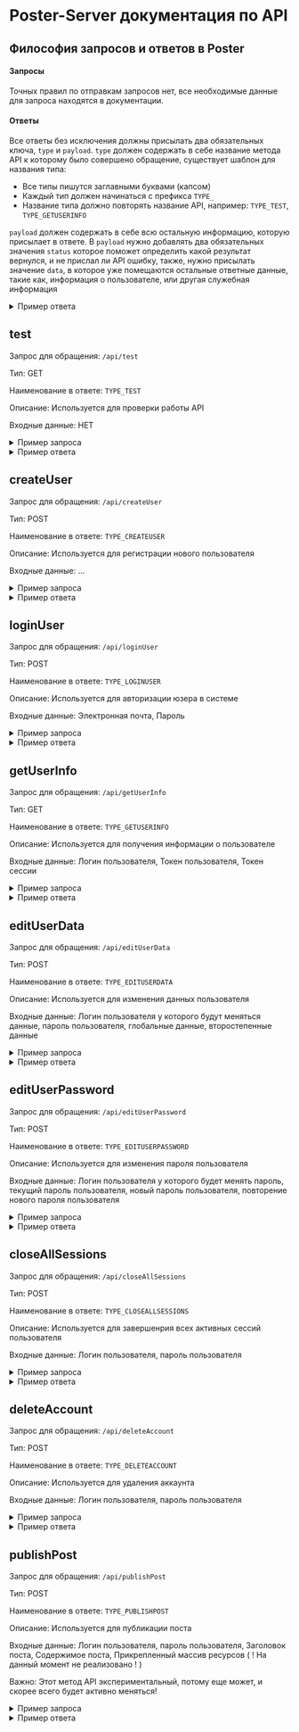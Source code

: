 # Poster-Server документация по API

## Философия запросов и ответов в Poster
#### Запросы

Точных правил по отправкам запросов нет, все необходимые данные для запроса находятся в документации.
#### Ответы
Все ответы без исключения должны присылать два обязательных ключа, `type` и `payload`.
`type` должен содержать в себе название метода API к которому было совершено обращение, существует шаблон для названия типа: 
* Все типы пишутся заглавными буквами (капсом)
* Каждый тип должен начинаться с префикса `TYPE_`
* Название типа должно повторять название API, например: `TYPE_TEST`, `TYPE_GETUSERINFO`

`payload` должен содержать в себе всю остальную информацию, которую присылает в ответе. 
В `payload` нужно добавлять два обязательных значения `status` которое поможет определить какой результат вернулся, и не прислал ли API ошибку, также, нужно присылать значение `data`, в которое уже помещаются остальные ответные данные, такие как, информация о пользователе, или другая служебная информация
<details>
  <summary>Пример ответа</summary>
  <pre><code>
{
	type: "TYPE_TEST", 
    payload: {
	    status: "OK",
        data: {
	        value: "API WORK!"
        }
    }
}
	</code></pre>
</details>


## test
Запрос для обращения: `/api/test`

Тип: GET 

Наименование в ответе: `TYPE_TEST`

Описание: Используется для проверки работы API

Входные данные: НЕТ

<details>
  <summary>Пример запроса</summary>
  <pre><code>
http://localhost:3001/api/test
	</code></pre>
</details>
<details>
  <summary>Пример ответа</summary>
  <pre><code>
{
	type: "TYPE_TEST", 
    payload: {
	    status: "OK",
        data: {
	        value: "API WORK!"
        }
    }
}
	</code></pre>
</details>

## createUser
Запрос для обращения: `/api/createUser`

Тип: POST

Наименование в ответе: `TYPE_CREATEUSER`

Описание: Используется для регистрации нового пользователя

Входные данные: ...

<details>
  <summary>Пример запроса</summary>
  <pre><code>
{
	login: *USER_LOGIN*,
	email: *USER_EMAIL*,
	fullname: *USER_FULLNAME*,
	password: *USER_PASSWORD*,
	passwordRepeat: *USER_PASSWORD_REPEAT*
}
	</code></pre>
</details>
<details>
  <summary>Пример ответа</summary>
  <pre><code>
{
    type: "TYPE_CREATEUSER", 
    payload: {
	    status: "OK", 
	    data: *SESSION_TOKEN*
    }
}
	</code></pre>
</details>

## loginUser
Запрос для обращения: `/api/loginUser`

Тип: POST

Наименование в ответе: `TYPE_LOGINUSER`

Описание: Используется для авторизации юзера в системе

Входные данные: Электронная почта, Пароль

<details>
  <summary>Пример запроса</summary>
  <pre><code>
{
	email: *USER_EMAIL*,
	password: *USER_PASSWORD*,
}
	</code></pre>
</details>
<details>
  <summary>Пример ответа</summary>
  <pre><code>
{
    type: "TYPE_CREATEUSER", 
    payload: {
	    status: "OK", 
	    data: {
			token: *SESSION_TOKEN*,
			login: *USER_LOGIN*
		}
    }
}
	</code></pre>
</details>

## getUserInfo
Запрос для обращения: `/api/getUserInfo`

Тип: GET

Наименование в ответе: `TYPE_GETUSERINFO`

Описание: Используется для получения информации о пользователе

Входные данные: Логин пользователя, Токен пользователя, Токен сессии

<details>
  <summary>Пример запроса</summary>
  <pre><code>
http://localhost:3001/api/getUserInfo?login=*USER_LOGIN*
http://localhost:3001/api/getUserInfo?token=*USER_TOKEN*
http://localhost:3001/api/getUserInfo?session=*USER_SESSION*
	</code></pre>
</details>
<details>
  <summary>Пример ответа</summary>
  <pre><code>
{
	type: "TYPE_GETUSERINFO",
	payload: {
		status: "OK",
		data: {
			login: *USER_LOGIN*,
			fullname: *USER_FULLNAME*,
			status: *USER_STATUS*,
			email: *USER_EMAIL*,
			accountInfo: {
				*OTHER_USER_INFO*
			},
			posts: [*USER_POSTS*]
		}
	}
}
	</code></pre>
</details>

## editUserData
Запрос для обращения: `/api/editUserData`

Тип: POST

Наименование в ответе: `TYPE_EDITUSERDATA`

Описание: Используется для изменения данных пользователя

Входные данные: Логин пользователя у которого будут меняться данные, пароль пользователя, глобальные данные, второстепенные данные

<details>
  <summary>Пример запроса</summary>
  <pre><code>
{
    userLogin: *USER_LOGIN*,
	password: *USER_PASSWORD*,
    global: {
		*USER_GLOBAL_DATA*
	},
    other: {
		*USER_OTHER_DATA*
	},
}
  </code></pre>
</details>
<details>
  <summary>Пример ответа</summary>
  <pre><code>
{
    type: "TYPE_EDITUSERDATA", 
    payload: {
		status: "OK",
		data: {
			newLogin: *NEW_USER_LOGIN*
		},
	}
}
	</code></pre>
</details>

## editUserPassword
Запрос для обращения: `/api/editUserPassword`

Тип: POST

Наименование в ответе: `TYPE_EDITUSERPASSWORD`

Описание: Используется для изменения пароля пользователя

Входные данные: Логин пользователя у которого будет менять пароль, текущий пароль пользователя, новый пароль пользователя, повторение нового пароля пользователя

<details>
  <summary>Пример запроса</summary>
  <pre><code>
{
    login: *USER_LOGIN*,
    oldPassword: *USER_OLD_PASSWORD*,
    newPassword: *USER_NEW_PASSWORD*,
    newPasswordRepeat: *USER_NEW_PASSWORD_REPEAT*,
}
  </code></pre>
</details>
<details>
  <summary>Пример ответа</summary>
  <pre><code>
{
    type: "TYPE_EDITUSERPASSWORD",
    payload: {
        status: "OK",
    },
}
	</code></pre>
</details>

## closeAllSessions
Запрос для обращения: `/api/closeAllSessions`

Тип: POST

Наименование в ответе: `TYPE_CLOSEALLSESSIONS`

Описание: Используется для завершенрия всех активных сессий пользователя

Входные данные: Логин пользователя, пароль пользователя

<details>
  <summary>Пример запроса</summary>
  <pre><code>
{
    login: *USER_LOGIN*,
    password: *USER_PASSWORD*,
}
  </code></pre>
</details>
<details>
  <summary>Пример ответа</summary>
  <pre><code>
{
    type: "TYPE_CLOSEALLSESSIONS",
    payload: {
        status: "OK",
    },
}
	</code></pre>
</details>

## deleteAccount
Запрос для обращения: `/api/deleteAccount`

Тип: POST

Наименование в ответе: `TYPE_DELETEACCOUNT`

Описание: Используется для удаления аккаунта

Входные данные: Логин пользователя, пароль пользователя

<details>
  <summary>Пример запроса</summary>
  <pre><code>
{
    login: *USER_LOGIN*,
    password: *USER_PASSWORD*,
}
  </code></pre>
</details>
<details>
  <summary>Пример ответа</summary>
  <pre><code>
{
    type: "TYPE_DELETEACCOUNT",
    payload: {
        status: "OK",
    },
}
	</code></pre>
</details>

## publishPost
Запрос для обращения: `/api/publishPost`

Тип: POST

Наименование в ответе: `TYPE_PUBLISHPOST`

Описание: Используется для публикации поста

Входные данные: Логин пользователя, пароль пользователя, Заголовок поста, Содержимое поста, Прикрепленный массив ресурсов ( ! На данный момент не реализовано ! )

Важно: Этот метод API экспериментальный, потому еще может, и скорее всего будет активно меняться!

<details>
  <summary>Пример запроса</summary>
  <pre><code>
{
    login: *USER_LOGIN*,
    password: *USER_PASSWORD*,
    title: *POST_TITLE*,
    message: *POST_MESSAGE*,
	addedResources: [*RESOURCE*]
}
  </code></pre>
</details>
<details>
  <summary>Пример ответа</summary>
  <pre><code>
{
    type: "TYPE_PUBLISHPOST",
    payload: {
    	status: "OK",
    },
}
	</code></pre>
</details>